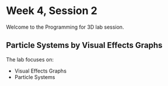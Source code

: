 # Week 4, Session 2

Welcome to the Programming for 3D lab session.

## Particle Systems by Visual Effects Graphs

The lab focuses on:

+ Visual Effects Graphs
+ Particle Systems
